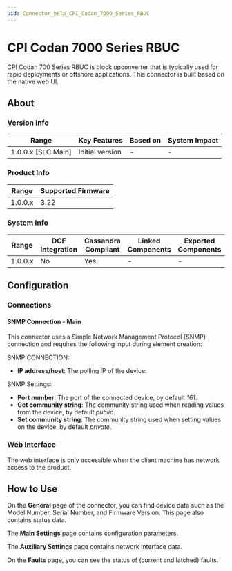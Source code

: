 ```yaml
---
uid: Connector_help_CPI_Codan_7000_Series_RBUC
---
```


# CPI Codan 7000 Series RBUC

CPI Codan 700 Series RBUC is block upconverter that is typically used for rapid deployments or offshore applications. This connector is built based on the native web UI.

## About

### Version Info

| Range                | Key Features     | Based on     | System Impact     |
|----------------------|------------------|--------------|-------------------|
| 1.0.0.x [SLC Main]   | Initial version  | -            | -                 |

### Product Info

| Range     | Supported Firmware     |
|-----------|------------------------|
| 1.0.0.x   | 3.22                   |

### System Info

| Range     | DCF Integration     | Cassandra Compliant     | Linked Components     | Exported Components     |
|-----------|---------------------|-------------------------|-----------------------|-------------------------|
| 1.0.0.x   | No                  | Yes                     | -                     | -                       |

## Configuration

### Connections

#### SNMP Connection - Main

This connector uses a Simple Network Management Protocol (SNMP) connection and requires the following input during element creation:

SNMP CONNECTION:

- **IP address/host**: The polling IP of the device.

SNMP Settings:

- **Port number**: The port of the connected device, by default *161*.
- **Get community string**: The community string used when reading values from the device, by default *public*.
- **Set community string**: The community string used when setting values on the device, by default *private*.

### Web Interface

The web interface is only accessible when the client machine has network access to the product.

## How to Use

On the **General** page of the connector, you can find device data such as the Model Number, Serial Number, and Firmware Version. This page also contains status data.

The **Main Settings** page contains configuration parameters.

The **Auxiliary Settings** page contains network interface data.

On the **Faults** page, you can see the status of (current and latched) faults.
